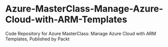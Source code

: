 # Azure-MasterClass-Manage-Azure-Cloud-with-ARM-Templates
Code Repository for Azure MasterClass: Manage Azure Cloud with ARM Templates, Published by Packt
